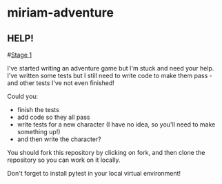 # miriam-adventure

## HELP!

#[Stage 1](https://github.com/jonodrew/miriam-adventure/tree/v0.1.0)

I've started writing an adventure game but I'm stuck and need your help. I've written some tests but I still need to
write code to make them pass - and other tests I've not even finished!

Could you:

- finish the tests
- add code so they all pass
- write tests for a new character (I have no idea, so you'll need to make something up!)
- and then write the character?

You should fork this repository by clicking on fork, and then clone the repository so you can work on it locally.

Don't forget to install pytest in your local virtual environment!